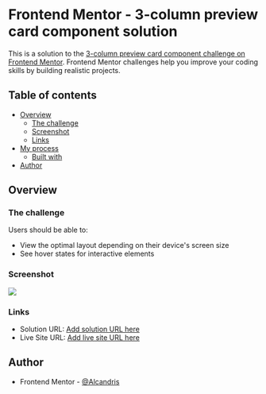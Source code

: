 # Frontend Mentor - 3-column preview card component solution

This is a solution to the [3-column preview card component challenge on Frontend Mentor](https://www.frontendmentor.io/challenges/3column-preview-card-component-pH92eAR2-). Frontend Mentor challenges help you improve your coding skills by building realistic projects.

## Table of contents

- [Overview](#overview)
  - [The challenge](#the-challenge)
  - [Screenshot](#screenshot)
  - [Links](#links)
- [My process](#my-process)
  - [Built with](#built-with)
- [Author](#author)

## Overview

### The challenge

Users should be able to:

- View the optimal layout depending on their device's screen size
- See hover states for interactive elements

### Screenshot

![](assets\screenshots)

### Links

- Solution URL: [Add solution URL here](https://github.com/Alcandris/FrontEndMentor_3-column-card)
- Live Site URL: [Add live site URL here](https://alcandris.github.io/FrontEndMentor_3-column-card/)

## Author

- Frontend Mentor - [@Alcandris](https://www.frontendmentor.io/profile/Alcandris)
